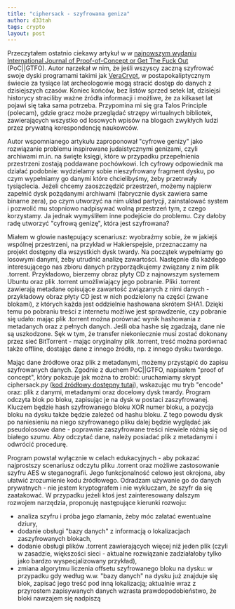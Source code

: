 ```yaml
---
title: "ciphersack - szyfrowana geniza"
author: d33tah
tags: crypto
layout: post
---
```


Przeczytałem ostatnio ciekawy artykuł w w [najnowszym wydaniu International Journal of Proof-of-Concept or Get The Fuck Out](https://archive.org/details/pocorgtfo20/page/n3/mode/2up) (PoC||GTFO). Autor narzekał w nim, że jeśli wszyscy zaczną szyfrować swoje dyski programami takimi jak [VeraCrypt](https://www.veracrypt.fr/en/Downloads.html), w postapokaliptycznym świecie za tysiące lat archeologowie mogą stracić dostęp do danych z dzisiejszych czasów. Koniec końców, bez listów sprzed setek lat, dzisiejsi historycy straciliby ważne źródła informacji i możliwe, że za kilkaset lat pojawi się taka sama potrzeba. Przypomina mi się gra Talos Principle (polecam), gdzie gracz może przeglądać strzępy wirtualnych bibliotek, zawierających wszystko od losowych wpisów na blogach zwykłych ludzi przez prywatną korespondencję naukowców.

Autor wspomnianego artykułu zaproponował "cyfrowe genizy" jako rozwiązanie problemu inspirowane judaistycznymi genizami, czyli archiwami m.in. na święte księgi, które w przypadku przepełnienia przestrzeni zostają poddawane pochówkowi. Ich cyfrowy odpowiednik ma działać podobnie: wydzielamy sobie nieszyfrowany fragment dysku, po czym wypełniamy go danymi które chcielibyśmy, żeby przetrwały tysiąclecia. Jeżeli chcemy zaoszczędzić przestrzeń, możemy najpierw zapełnić dysk pożądanymi archiwami (fabrycznie dysk zawiera same binarne zera), po czym utworzyć na nim układ partycji, zainstalować system i pozwolić mu stopniowo nadpisywać wolną przestrzeń tym, z czego korzystamy. Ja jednak wymyśliłem inne podejście do problemu. Czy dałoby radę utworzyć "cyfrową genizę", która jest szyfrowana?

Miałem w głowie następujący scenariusz: wyobraźmy sobie, że w jakiejś wspólnej przestrzeni, na przykład w Hakierspejsie, przeznaczamy na projekt dostępny dla wszystkich dysk twardy. Na początek wypełniamy go losowymi danymi, żeby utrudnić analizę zawartości. Następnie dla każdego interesującego nas zbioru danych przyporządkujemy związany z nim plik .torrent. Przykładowo, bierzemy obraz płyty CD z najnowszym systemem Ubuntu oraz plik .torrent umożliwiający jego pobranie. Pliki .torrent zawierają metadane opisujące zawartość związanych z nimi danych - przykładowy obraz płyty CD jest w nich podzielony na części (zwane blokami), z których każda jest oddzielnie hashowana skrótem SHA1. Dzięki temu po pobraniu treści z internetu możliwe jest sprawdzenie, czy pobranie się udało: mając plik .torrent można porównać wynik hashowania z metadanych oraz z pełnych danych. Jeśli oba hashe się zgadzają, dane nie są uszkodzone. Sęk w tym, że transfer niekoniecznie musi zostać dokonany przez sieć BitTorrent - mając oryginalny plik .torrent, treść można porównać także offline, dostając dane z innego źródła, np. z innego dysku twardego.

Mając dane źródłowe oraz plik z metadanymi, możemy przystąpić do zapisu szyfrowanych danych. Zgodnie z duchem PoC||GTFO, napisałem "proof of concept", który pokazuje jak można to zrobić: uruchamiamy skrypt ciphersack.py ([kod źródłowy dostępny tutaj](https://github.com/hakierspejs/ciphersack)), wskazując mu tryb "encode" oraz: plik z danymi, metadanymi oraz docelowy dysk twardy. Program odczyta blok po bloku, zapisując je na dysk w postaci zaszyfrowanej. Kluczem będzie hash szyfrowanego bloku XOR numer bloku, a pozycja bloku na dysku także będzie zależeć od hashu bloku. Z tego powodu dysk po naniesieniu na niego szyfrowanego pliku dalej będzie wyglądać jak pseudolosowe dane - poprawnie zaszyfrowane treści niewiele różnią się od białego szumu. Aby odczytać dane, należy posiadać plik z metadanymi i odwrócić procedurę.

Program powstał wyłącznie w celach edukacyjnych - aby pokazać najprostszy scenariusz odczytu pliku .torrent oraz możliwe zastosowanie szyfru AES w steganografii. Jego funkcjonalność celowo jest okrojona, aby ułatwić zrozumienie kodu źródłowego. Odradzam używanie go do danych prywatnych - nie jestem kryptografem i nie wykluczam, że szyfr da się zaatakować. W przypadku jeżeli ktoś jest zainteresowany dalszym rozwojem narzędzia, proponuję następujące kierunki rozwoju:

* analiza szyfru i próba jego złamania, żeby móc załatać ewentualne dziury,
* dodanie obsługi "bazy danych" z informacją o lokalizacjach zaszyfrowanych blokach,
* dodanie obsługi plików .torrent zawierających więcej niż jeden plik (czyli w zasadzie, większości sieci - aktualne rozwiązanie zadziałałoby tylko jako bardzo wyspecjalizowany przykład),
* zmiana algorytmu liczenia offsetu szyfrowanego bloku na dysku: w przypadku gdy według w.w. "bazy danych" na dysku już znajduje się blok, zapisać jego treść pod inną lokalizacją; aktualnie wraz z przyrostem zapisywanych danych wzrasta prawdopodobieństwo, że bloki nawzajem się nadpiszą
